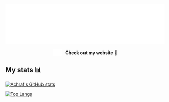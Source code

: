 ![Hi there](images/hero.svg)


<div align="center">
  <a href="https://yandouzi.me" style="text-decoration: none; display: flex; flex-direction: row; align-items: center; justify-content: center;">
    <img src="images/logo_white.png" alt="My Logo" width="30" height="auto" style="border-radius: 5%; margin-right: 10px;">
    <strong>Check out my website</strong> &nbsp;🔗
  </a>
</div>


## My stats 📊

[![Achraf's GitHub stats](https://read-me-stats.vercel.app/api?username=AchrafYndz&theme=github_dark&show_icons=true&include_all_commits=true&show_private=true&rank_icon=github&hide=contribs,issues&show=prs_merged_percentage&card_width=310px)](https://github.com/AchrafYndz/AchrafYndz)  

[![Top Langs](https://read-me-stats.vercel.app/api/top-langs/?username=AchrafYndz&show_private=true&layout=compact&size_weight=0.5&count_weight=0.5&hide=css,scss&langs_count=4&card_width=440px&theme=github_dark)](https://github.com/anuraghazra/github-readme-stats)
